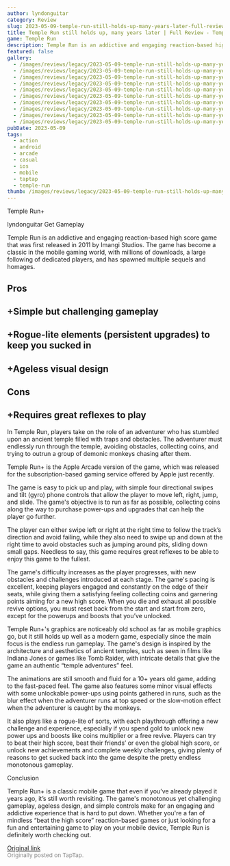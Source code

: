 ```yaml
---
author: lyndonguitar
category: Review
slug: 2023-05-09-temple-run-still-holds-up-many-years-later-full-review-temple-run
title: Temple Run still holds up, many years later | Full Review - Temple Run+
game: Temple Run
description: Temple Run is an addictive and engaging reaction-based high score game that was first released in 2011 by Imangi Studios. The game has become a classic in the mobile gaming world, with millions of downloads, a large following of dedicated players, and has spawned multiple sequels and homages.
featured: false
gallery:
  - /images/reviews/legacy/2023-05-09-temple-run-still-holds-up-many-years-later--full-review---temple-run-0.avif
  - /images/reviews/legacy/2023-05-09-temple-run-still-holds-up-many-years-later--full-review---temple-run-1.avif
  - /images/reviews/legacy/2023-05-09-temple-run-still-holds-up-many-years-later--full-review---temple-run-2.avif
  - /images/reviews/legacy/2023-05-09-temple-run-still-holds-up-many-years-later--full-review---temple-run-3.avif
  - /images/reviews/legacy/2023-05-09-temple-run-still-holds-up-many-years-later--full-review---temple-run-4.avif
  - /images/reviews/legacy/2023-05-09-temple-run-still-holds-up-many-years-later--full-review---temple-run-5.avif
  - /images/reviews/legacy/2023-05-09-temple-run-still-holds-up-many-years-later--full-review---temple-run-6.avif
  - /images/reviews/legacy/2023-05-09-temple-run-still-holds-up-many-years-later--full-review---temple-run-7.avif
  - /images/reviews/legacy/2023-05-09-temple-run-still-holds-up-many-years-later--full-review---temple-run-8.avif
  - /images/reviews/legacy/2023-05-09-temple-run-still-holds-up-many-years-later--full-review---temple-run-9.avif
pubDate: 2023-05-09
tags:
  - action
  - android
  - arcade
  - casual
  - ios
  - mobile
  - taptap
  - temple-run
thumb: /images/reviews/legacy/2023-05-09-temple-run-still-holds-up-many-years-later--full-review---temple-run-0.avif
---
```


Temple Run+

lyndonguitar
Get
Gameplay

Temple Run is an addictive and engaging reaction-based high score game that was first released in 2011 by Imangi Studios. The game has become a classic in the mobile gaming world, with millions of downloads, a large following of dedicated players, and has spawned multiple sequels and homages.




## Pros



## +Simple but challenging gameplay


## +Rogue-lite elements (persistent upgrades) to keep you sucked in


## +Ageless visual design




## Cons



## +Requires great reflexes to play

In Temple Run, players take on the role of an adventurer who has stumbled upon an ancient temple filled with traps and obstacles. The adventurer must endlessly run through the temple, avoiding obstacles, collecting coins, and trying to outrun a group of demonic monkeys chasing after them.

Temple Run+ is the Apple Arcade version of the game, which was released for the subscription-based gaming service offered by Apple just recently.

The game is easy to pick up and play, with simple four directional swipes and tilt (gyro) phone controls that allow the player to move left, right, jump, and slide. The game's objective is to run as far as possible, collecting coins along the way to purchase power-ups and upgrades that can help the player go further.

The player can either swipe left or right at the right time to follow the track’s direction and avoid failing, while they also need to swipe up and down at the right time to avoid obstacles such as jumping around pits, sliding down small gaps. Needless to say, this game requires great reflexes to be able to enjoy this game to the fullest.

The game's difficulty increases as the player progresses, with new obstacles and challenges introduced at each stage. The game's pacing is excellent, keeping players engaged and constantly on the edge of their seats, while giving them a satisfying feeling collecting coins and garnering points aiming for a new high score. When you die and exhaust all possible revive options, you must reset back from the start and start from zero, except for the powerups and boosts that you’ve unlocked.

Temple Run+'s graphics are noticeably old school as far as mobile graphics go, but it still holds up well as a modern game, especially since the main focus is the endless run gameplay. The game's design is inspired by the architecture and aesthetics of ancient temples, such as seen in films like Indiana Jones or games like Tomb Raider, with intricate details that give the game an authentic “temple adventures” feel.

The animations are still smooth and fluid for a 10+ years old game, adding to the fast-paced feel. The game also features some minor visual effects with some unlockable power-ups using points gathered in runs, such as the blur effect when the adventurer runs at top speed or the slow-motion effect when the adventurer is caught by the monkeys.

It also plays like a rogue-lite of sorts, with each playthrough offering a new challenge and experience, especially if you spend gold to unlock new power ups and boosts like coins multiplier or a free revive. Players can try to beat their high score, beat their friends’ or even the global high score, or unlock new achievements and complete weekly challenges, giving plenty of reasons to get sucked back into the game despite the pretty endless monotonous gameplay.

Conclusion

Temple Run+ is a classic mobile game that even if you’ve already played it years ago, it’s still worth revisiting. The game's monotonous yet challenging gameplay, ageless design, and simple controls make for an engaging and addictive experience that is hard to put down. Whether you're a fan of mindless “beat the high score” reaction-based games or just looking for a fun and entertaining game to play on your mobile device, Temple Run is definitely worth checking out.

[Original link](https://www.taptap.io/post/5379936)<br><span style="font-size: 0.95em; color: #888;">Originally posted on TapTap.</span>